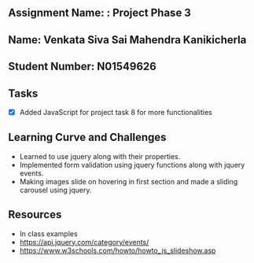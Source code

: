 ## Assignment Name: : Project Phase 3

## Name: Venkata Siva Sai Mahendra Kanikicherla

## Student Number: N01549626

## Tasks

- [x] Added JavaScript for project task 8 for more functionalities

## Learning Curve and Challenges

- Learned to use jquery along with their properties.
- Implemented form validation using jquery functions along with jquery events.
- Making images slide on hovering in first section and made a sliding carousel using jquery. 

## Resources

- In class examples
- https://api.jquery.com/category/events/
- https://www.w3schools.com/howto/howto_js_slideshow.asp
